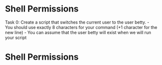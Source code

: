  # Shell Permissions

 Task 0:
         Create a script that switches the current user to the user betty.
         - You should use exactly 8 characters for your command (+1 character for the new line)
         - You can assume that the user betty will exist when we will run your script
# Shell Permissions
